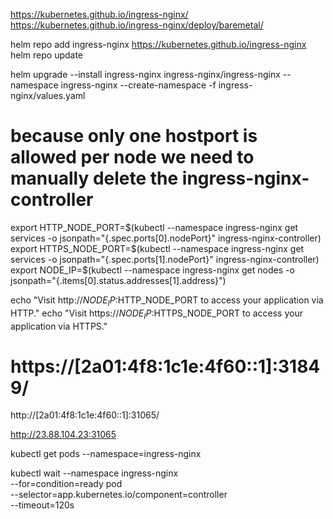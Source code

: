 https://kubernetes.github.io/ingress-nginx/
https://kubernetes.github.io/ingress-nginx/deploy/baremetal/

helm repo add ingress-nginx https://kubernetes.github.io/ingress-nginx
helm repo update

helm upgrade --install ingress-nginx ingress-nginx/ingress-nginx --namespace ingress-nginx --create-namespace -f ingress-nginx/values.yaml

# because only one hostport is allowed per node we need to manually delete the ingress-nginx-controller

export HTTP_NODE_PORT=$(kubectl --namespace ingress-nginx get services -o jsonpath="{.spec.ports[0].nodePort}" ingress-nginx-controller)
export HTTPS_NODE_PORT=$(kubectl --namespace ingress-nginx get services -o jsonpath="{.spec.ports[1].nodePort}" ingress-nginx-controller)
export NODE_IP=$(kubectl --namespace ingress-nginx get nodes -o jsonpath="{.items[0].status.addresses[1].address}")

  echo "Visit http://$NODE_IP:$HTTP_NODE_PORT to access your application via HTTP."
  echo "Visit https://$NODE_IP:$HTTPS_NODE_PORT to access your application via HTTPS."

# https://[2a01:4f8:1c1e:4f60::1]:31849/
http://[2a01:4f8:1c1e:4f60::1]:31065/

http://23.88.104.23:31065




kubectl get pods --namespace=ingress-nginx

kubectl wait --namespace ingress-nginx \
  --for=condition=ready pod \
  --selector=app.kubernetes.io/component=controller \
  --timeout=120s